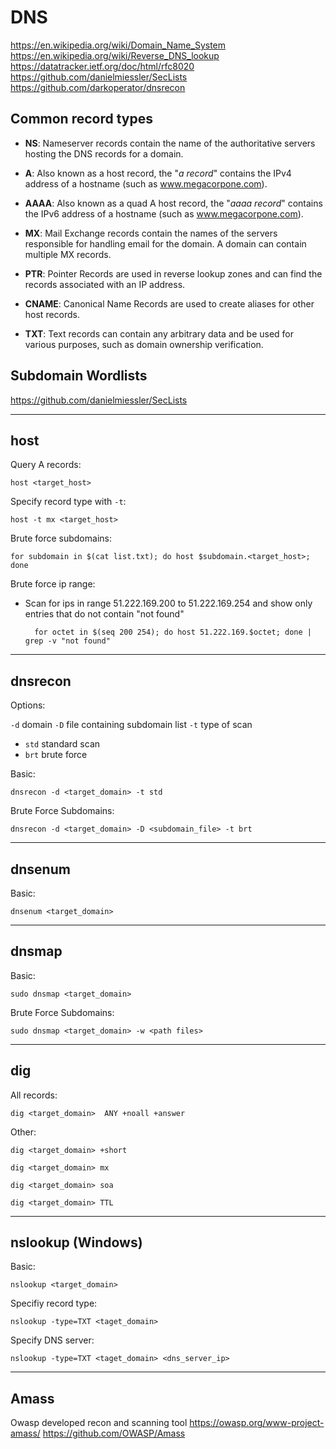 # DNS
https://en.wikipedia.org/wiki/Domain_Name_System
https://en.wikipedia.org/wiki/Reverse_DNS_lookup
https://datatracker.ietf.org/doc/html/rfc8020
https://github.com/danielmiessler/SecLists
https://github.com/darkoperator/dnsrecon

## Common record types

- **NS**: Nameserver records contain the name of the authoritative servers hosting the DNS records for a domain.

- **A**: Also known as a host record, the "_a record_" contains the IPv4 address of a hostname (such as www.megacorpone.com).

- **AAAA**: Also known as a quad A host record, the "_aaaa record_" contains the IPv6 address of a hostname (such as www.megacorpone.com).

- **MX**: Mail Exchange records contain the names of the servers responsible for handling email for the domain. A domain can contain multiple MX records.

- **PTR**: Pointer Records are used in reverse lookup zones and can find the records associated with an IP address.

- **CNAME**: Canonical Name Records are used to create aliases for other host records.

- **TXT**: Text records can contain any arbitrary data and be used for various purposes, such as domain ownership verification.


## Subdomain Wordlists
https://github.com/danielmiessler/SecLists

--------------------------------------------------------------------------

## host

Query A records:

	host <target_host>

Specify record type with `-t`:

	host -t mx <target_host>

Brute force subdomains:

	for subdomain in $(cat list.txt); do host $subdomain.<target_host>; done

Brute force ip range:

- Scan for ips in range 51.222.169.200 to 51.222.169.254 and show only entries that do not contain "not found"

		for octet in $(seq 200 254); do host 51.222.169.$octet; done | grep -v "not found"

--------------------------------------------------------------------------

## dnsrecon

Options:

`-d` domain
`-D` file containing subdomain list
`-t` type of scan
- `std` standard scan
- `brt` brute force

Basic:

	dnsrecon -d <target_domain> -t std

Brute Force Subdomains:

	dnsrecon -d <target_domain> -D <subdomain_file> -t brt

--------------------------------------------------------------------------

## dnsenum

Basic:

	dnsenum <target_domain>

--------------------------------------------------------------------------

## dnsmap

Basic:

	sudo dnsmap <target_domain>
	
Brute Force Subdomains:

	sudo dnsmap <target_domain> -w <path files>

--------------------------------------------------------------------------

## dig

All records:

	dig <target_domain>  ANY +noall +answer
	
Other:	

	dig <target_domain> +short
	
	dig <target_domain> mx
	
	dig <target_domain> soa
	
	dig <target_domain> TTL

--------------------------------------------------------------------------

## nslookup (Windows)

Basic:

	nslookup <target_domain>

Specifiy record type:

	nslookup -type=TXT <taget_domain>

Specify DNS server:

	nslookup -type=TXT <taget_domain> <dns_server_ip>
	
--------------------------------------------------------------------------

## Amass

Owasp developed recon and scanning tool
https://owasp.org/www-project-amass/
https://github.com/OWASP/Amass